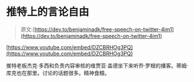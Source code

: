 # 推特上的言论自由

> 原文:[https://dev.to/benjaminadk/free-speech-on-twitter-4im1](https://dev.to/benjaminadk/free-speech-on-twitter-4im1)

[https://www.youtube.com/embed/DZCBRHOg3PQ](https://www.youtube.com/embed/DZCBRHOg3PQ)

推特老板杰克·多西和负责内容审核的维贾亚·盖德坐下来听乔·罗根的播客。蒂姆·库克也在那里。讨论的话题很多。精神食粮。